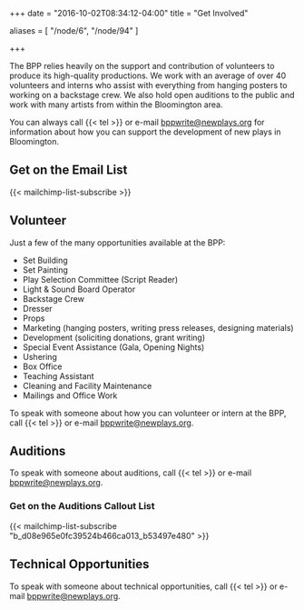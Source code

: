 +++
date = "2016-10-02T08:34:12-04:00"
title = "Get Involved"

aliases = [
    "/node/6",
    "/node/94"
]

+++

The BPP relies heavily on the support and contribution of volunteers to produce its high-quality productions. We work with an average of over 40 volunteers and interns who assist with everything from hanging posters to working on a backstage crew. We also hold open auditions to the public and work with many artists from within the Bloomington area.

You can always call {{< tel >}} or e-mail <bppwrite@newplays.org> for information about how you can support the development of new plays in Bloomington.

## Get on the Email List

{{< mailchimp-list-subscribe >}}

## Volunteer

Just a few of the many opportunities available at the BPP:

* Set Building
* Set Painting
* Play Selection Committee (Script Reader)
* Light & Sound Board Operator
* Backstage Crew
* Dresser
* Props
* Marketing (hanging posters, writing press releases, designing materials)
* Development (soliciting donations, grant writing)
* Special Event Assistance (Gala, Opening Nights)
* Ushering
* Box Office
* Teaching Assistant
* Cleaning and Facility Maintenance
* Mailings and Office Work

To speak with someone about how you can volunteer or intern at the BPP, call {{< tel >}} or e-mail <bppwrite@newplays.org>.

## Auditions

To speak with someone about auditions, call {{< tel >}} or e-mail <bppwrite@newplays.org>.

### Get on the Auditions Callout List

{{< mailchimp-list-subscribe "b_d08e965e0fc39524b466ca013_b53497e480" >}}

## Technical Opportunities

To speak with someone about technical opportunities, call {{< tel >}} or e-mail <bppwrite@newplays.org>.
